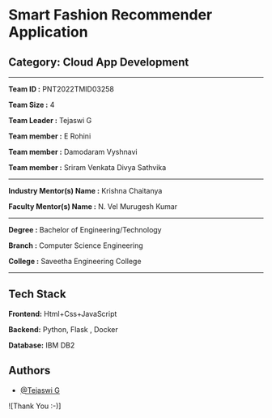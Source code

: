 # Smart Fashion Recommender Application


## Category: Cloud App Development

---

**Team ID :** PNT2022TMID03258

**Team Size :** 4

**Team Leader :** Tejaswi G

**Team member :** E Rohini

**Team member :** Damodaram Vyshnavi

**Team member :** Sriram Venkata Divya Sathvika

---
**Industry Mentor(s) Name :** Krishna Chaitanya

**Faculty Mentor(s) Name :** N. Vel Murugesh Kumar

---

**Degree	:**	
Bachelor of Engineering/Technology

**Branch	:**	
Computer Science Engineering

**College	:**	
Saveetha Engineering College

---







## Tech Stack

**Frontend:** Html+Css+JavaScript

**Backend:** Python, Flask , Docker

**Database:** IBM DB2




## Authors

- [@Tejaswi G](https://github.com/Tej2717)







![Thank You :-)]
